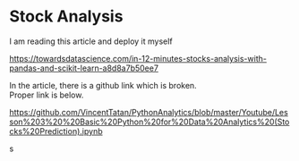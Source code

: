 # Stock Analysis

I am reading this article and deploy it myself

https://towardsdatascience.com/in-12-minutes-stocks-analysis-with-pandas-and-scikit-learn-a8d8a7b50ee7

In the article, there is a github link which is broken.  
Proper link is below.  

https://github.com/VincentTatan/PythonAnalytics/blob/master/Youtube/Lesson%203%20%20Basic%20Python%20for%20Data%20Analytics%20(Stocks%20Prediction).ipynb

s
